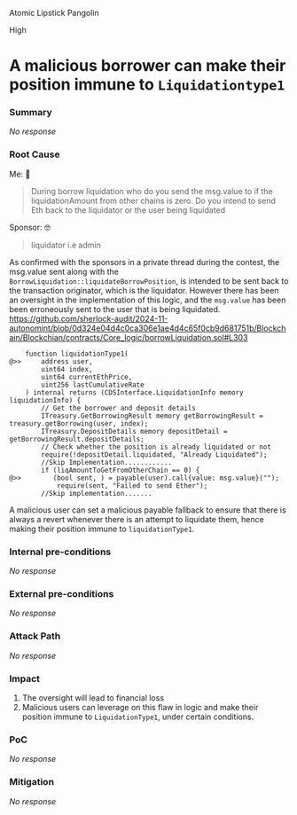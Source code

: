 Atomic Lipstick Pangolin

High

# A malicious borrower can make their position immune to `Liquidationtype1`

### Summary

_No response_

### Root Cause
Me: 🤔
> During borrow liquidation who do you send the msg.value to if the liquidationAmount from other chains is zero. 
Do you intend to send Eth back to the liquidator or the user being liquidated 

Sponsor: 🤓
> liquidator i.e admin

As confirmed with the sponsors in a private thread during the contest, the msg.value sent along with the `BorrowLiquidation::liquidateBorrowPosition`, is intended to be sent back to the transaction originator, which is the liquidator. However there has been an oversight in the implementation of this logic, and the `msg.value` has been been erroneously sent to the user that is being liquidated. 
https://github.com/sherlock-audit/2024-11-autonomint/blob/0d324e04d4c0ca306e1ae4d4c65f0cb9d681751b/Blockchain/Blockchian/contracts/Core_logic/borrowLiquidation.sol#L303
```solidity
    function liquidationType1(
@>>     address user,
        uint64 index,
        uint64 currentEthPrice,
        uint256 lastCumulativeRate
    ) internal returns (CDSInterface.LiquidationInfo memory liquidationInfo) {
        // Get the borrower and deposit details
        ITreasury.GetBorrowingResult memory getBorrowingResult = treasury.getBorrowing(user, index);
        ITreasury.DepositDetails memory depositDetail = getBorrowingResult.depositDetails;
        // Check whether the position is already liquidated or not
        require(!depositDetail.liquidated, "Already Liquidated");
        //Skip Implementation............
        if (liqAmountToGetFromOtherChain == 0) {
@>>        (bool sent, ) = payable(user).call{value: msg.value}("");
            require(sent, "Failed to send Ether");
        //Skip implementation.......
```

A malicious user can set a malicious payable fallback to ensure that there is always a revert whenever there is an attempt to liquidate them, hence making their position immune to `liquidationType1`. 

### Internal pre-conditions

_No response_

### External pre-conditions

_No response_

### Attack Path

_No response_

### Impact

1. The oversight will lead to financial loss 
2. Malicious users can leverage on this flaw in logic and make their position immune to `LiquidationType1`, under certain conditions.

### PoC

_No response_

### Mitigation

_No response_